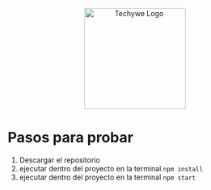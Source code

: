 <p align="center">
  <a href="https://www.techywe.com/" target="blank"><img src="https://static.wixstatic.com/media/c0de4d_e8fee3b2fa5941768ebeb281cc1e7121~mv2.png/v1/crop/x_312,y_477,w_1911,h_560/fill/w_194,h_57,al_c,q_85,usm_0.66_1.00_0.01,enc_auto/techywe1_180x.png" width="200" alt="Techywe Logo" /></a>
</p>

# Pasos para probar

1. Descargar el repositorio
2. ejecutar dentro del proyecto en la terminal
```npm install```
2. ejecutar dentro del proyecto en la terminal
```npm start```
